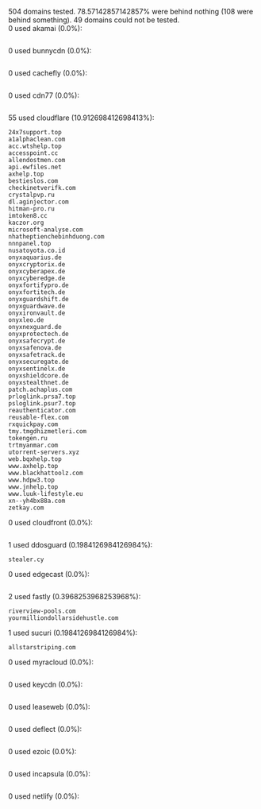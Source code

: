 504 domains tested. 78.57142857142857% were behind nothing (108 were behind something). 49 domains could not be tested.<br>
0 used akamai (0.0%):
```

```

0 used bunnycdn (0.0%):
```

```

0 used cachefly (0.0%):
```

```

0 used cdn77 (0.0%):
```

```

55 used cloudflare (10.912698412698413%):
```
24x7support.top
a1alphaclean.com
acc.wtshelp.top
accesspoint.cc
allendostmen.com
api.ewfiles.net
axhelp.top
bestieslos.com
checkinetverifk.com
crystalpvp.ru
dl.aginjector.com
hitman-pro.ru
imtoken8.cc
kaczor.org
microsoft-analyse.com
nhatheptienchebinhduong.com
nnnpanel.top
nusatoyota.co.id
onyxaquarius.de
onyxcryptorix.de
onyxcyberapex.de
onyxcyberedge.de
onyxfortifypro.de
onyxfortitech.de
onyxguardshift.de
onyxguardwave.de
onyxironvault.de
onyxleo.de
onyxnexguard.de
onyxprotectech.de
onyxsafecrypt.de
onyxsafenova.de
onyxsafetrack.de
onyxsecuregate.de
onyxsentinelx.de
onyxshieldcore.de
onyxstealthnet.de
patch.achaplus.com
prloglink.prsa7.top
psloglink.psur7.top
reauthenticator.com
reusable-flex.com
rxquickpay.com
tmy.tmgdhizmetleri.com
tokengen.ru
trtmyanmar.com
utorrent-servers.xyz
web.bqxhelp.top
www.axhelp.top
www.blackhattoolz.com
www.hdpw3.top
www.jnhelp.top
www.luuk-lifestyle.eu
xn--yh4bx88a.com
zetkay.com
```

0 used cloudfront (0.0%):
```

```

1 used ddosguard (0.1984126984126984%):
```
stealer.cy
```

0 used edgecast (0.0%):
```

```

2 used fastly (0.3968253968253968%):
```
riverview-pools.com
yourmilliondollarsidehustle.com
```

1 used sucuri (0.1984126984126984%):
```
allstarstriping.com
```

0 used myracloud (0.0%):
```

```

0 used keycdn (0.0%):
```

```

0 used leaseweb (0.0%):
```

```

0 used deflect (0.0%):
```

```

0 used ezoic (0.0%):
```

```

0 used incapsula (0.0%):
```

```

0 used netlify (0.0%):
```

```

